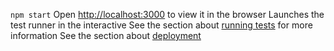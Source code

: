 `npm start`
Open [http://localhost:3000](http://localhost:3000) to view it in the browser
Launches the test runner in the interactive
See the section about [running tests](https://facebook.github.io/create-react-app/docs/running-tests) for more information
See the section about [deployment](https://facebook.github.io/create-react-app/docs/deployment)
